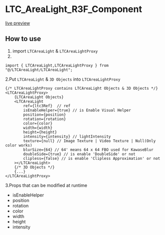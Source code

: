 # LTC_AreaLight_R3F_Component

[live preview](https://martinrgb.github.io/LTC_AreaLight_R3F_Component/)


## How to use

1. import `LTCAreaLight` & `LTCAreaLightProxy`
2. 
```tsx
import { LTCAreaLight,LTCAreaLightProxy } from "@/LTCAreaLight/LTCAreaLight";
```

2.Put `LTCAreaLight` & `3D Objects` into `LTCAreaLightProxy`

```tsx
{/* LTCAreaLightProxy contains LTCAreaLight Objects & 3D Objects */}
<LTCAreaLightProxy>
    {LTCAreaLight Objects}
    <LTCAreaLight
        ref={ltc3Ref}  // ref
        isEnableHelper={true} // is Enable Visual Helper
        position={position} 
        rotation={rotation} 
        color={color} 
        width={width}
        height={height}
        intensity={intensity} // lightIntensity
        texture={null} // Image Texture | Video Texture | Null(Only color works)
        blurSize={64} // 64' means 64 x 64 FBO used for KawaseBlur
        doubleSide={true} // is enable 'DoubleSide' or not
        clipless={false} // is enable 'Clipless Approximation' or not
    ></LTCAreaLight>
    {/* 3D Objects */}
    {...}
</LTCAreaLightProxy>
```

3.Props that can be modified at runtime

- isEnableHelper
- position
- rotation
- color
- width
- height
- intensity
